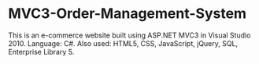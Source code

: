 MVC3-Order-Management-System
============================

This is an e-commerce website built using ASP.NET MVC3 in Visual Studio 2010. 
Language: C#. 
Also used: HTML5, CSS, JavaScript, jQuery, SQL, Enterprise Library 5.
